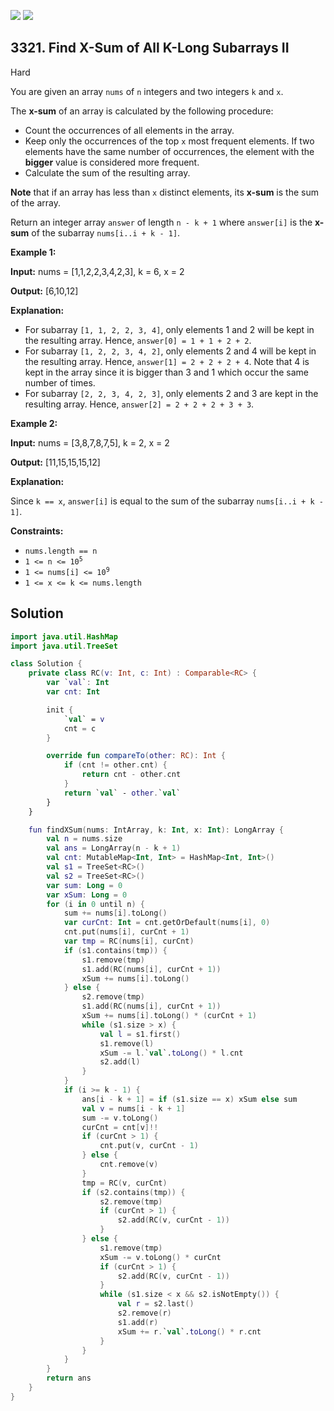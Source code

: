 [![](https://img.shields.io/github/stars/javadev/LeetCode-in-Kotlin?label=Stars&style=flat-square)](https://github.com/javadev/LeetCode-in-Kotlin)
[![](https://img.shields.io/github/forks/javadev/LeetCode-in-Kotlin?label=Fork%20me%20on%20GitHub%20&style=flat-square)](https://github.com/javadev/LeetCode-in-Kotlin/fork)

## 3321\. Find X-Sum of All K-Long Subarrays II

Hard

You are given an array `nums` of `n` integers and two integers `k` and `x`.

The **x-sum** of an array is calculated by the following procedure:

*   Count the occurrences of all elements in the array.
*   Keep only the occurrences of the top `x` most frequent elements. If two elements have the same number of occurrences, the element with the **bigger** value is considered more frequent.
*   Calculate the sum of the resulting array.

**Note** that if an array has less than `x` distinct elements, its **x-sum** is the sum of the array.

Return an integer array `answer` of length `n - k + 1` where `answer[i]` is the **x-sum** of the subarray `nums[i..i + k - 1]`.

**Example 1:**

**Input:** nums = [1,1,2,2,3,4,2,3], k = 6, x = 2

**Output:** [6,10,12]

**Explanation:**

*   For subarray `[1, 1, 2, 2, 3, 4]`, only elements 1 and 2 will be kept in the resulting array. Hence, `answer[0] = 1 + 1 + 2 + 2`.
*   For subarray `[1, 2, 2, 3, 4, 2]`, only elements 2 and 4 will be kept in the resulting array. Hence, `answer[1] = 2 + 2 + 2 + 4`. Note that 4 is kept in the array since it is bigger than 3 and 1 which occur the same number of times.
*   For subarray `[2, 2, 3, 4, 2, 3]`, only elements 2 and 3 are kept in the resulting array. Hence, `answer[2] = 2 + 2 + 2 + 3 + 3`.

**Example 2:**

**Input:** nums = [3,8,7,8,7,5], k = 2, x = 2

**Output:** [11,15,15,15,12]

**Explanation:**

Since `k == x`, `answer[i]` is equal to the sum of the subarray `nums[i..i + k - 1]`.

**Constraints:**

*   `nums.length == n`
*   <code>1 <= n <= 10<sup>5</sup></code>
*   <code>1 <= nums[i] <= 10<sup>9</sup></code>
*   `1 <= x <= k <= nums.length`

## Solution

```kotlin
import java.util.HashMap
import java.util.TreeSet

class Solution {
    private class RC(v: Int, c: Int) : Comparable<RC> {
        var `val`: Int
        var cnt: Int

        init {
            `val` = v
            cnt = c
        }

        override fun compareTo(other: RC): Int {
            if (cnt != other.cnt) {
                return cnt - other.cnt
            }
            return `val` - other.`val`
        }
    }

    fun findXSum(nums: IntArray, k: Int, x: Int): LongArray {
        val n = nums.size
        val ans = LongArray(n - k + 1)
        val cnt: MutableMap<Int, Int> = HashMap<Int, Int>()
        val s1 = TreeSet<RC>()
        val s2 = TreeSet<RC>()
        var sum: Long = 0
        var xSum: Long = 0
        for (i in 0 until n) {
            sum += nums[i].toLong()
            var curCnt: Int = cnt.getOrDefault(nums[i], 0)
            cnt.put(nums[i], curCnt + 1)
            var tmp = RC(nums[i], curCnt)
            if (s1.contains(tmp)) {
                s1.remove(tmp)
                s1.add(RC(nums[i], curCnt + 1))
                xSum += nums[i].toLong()
            } else {
                s2.remove(tmp)
                s1.add(RC(nums[i], curCnt + 1))
                xSum += nums[i].toLong() * (curCnt + 1)
                while (s1.size > x) {
                    val l = s1.first()
                    s1.remove(l)
                    xSum -= l.`val`.toLong() * l.cnt
                    s2.add(l)
                }
            }
            if (i >= k - 1) {
                ans[i - k + 1] = if (s1.size == x) xSum else sum
                val v = nums[i - k + 1]
                sum -= v.toLong()
                curCnt = cnt[v]!!
                if (curCnt > 1) {
                    cnt.put(v, curCnt - 1)
                } else {
                    cnt.remove(v)
                }
                tmp = RC(v, curCnt)
                if (s2.contains(tmp)) {
                    s2.remove(tmp)
                    if (curCnt > 1) {
                        s2.add(RC(v, curCnt - 1))
                    }
                } else {
                    s1.remove(tmp)
                    xSum -= v.toLong() * curCnt
                    if (curCnt > 1) {
                        s2.add(RC(v, curCnt - 1))
                    }
                    while (s1.size < x && s2.isNotEmpty()) {
                        val r = s2.last()
                        s2.remove(r)
                        s1.add(r)
                        xSum += r.`val`.toLong() * r.cnt
                    }
                }
            }
        }
        return ans
    }
}
```